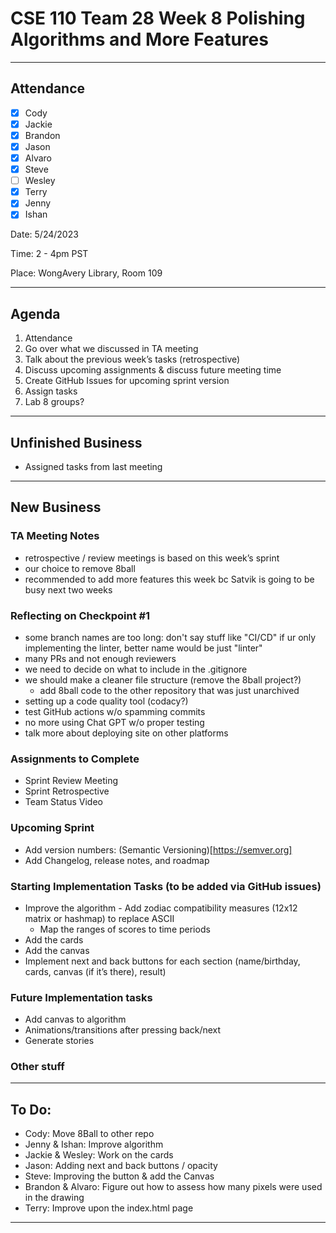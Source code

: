 # CSE 110 Team 28 Week 8 Polishing Algorithms and More Features

---

## Attendance
- [x] Cody
- [x] Jackie
- [x] Brandon
- [x] Jason
- [x] Alvaro
- [x] Steve
- [ ] Wesley
- [x] Terry
- [x] Jenny
- [x] Ishan

Date: 5/24/2023

Time: 2 - 4pm PST

Place: WongAvery Library, Room 109

---

## Agenda
1. Attendance
2. Go over what we discussed in TA meeting
3. Talk about the previous week’s tasks (retrospective)
4. Discuss upcoming assignments & discuss future meeting time
5. Create GitHub Issues for upcoming sprint version
6. Assign tasks
7. Lab 8 groups?
---

## Unfinished Business
- Assigned tasks from last meeting

---

## New Business

### TA Meeting Notes
- retrospective / review meetings is based on this week’s sprint
- our choice to remove 8ball
- recommended to add more features this week bc Satvik is going to be busy next two weeks


### Reflecting on Checkpoint #1
- some branch names are too long: don't say stuff like "CI/CD" if ur only implementing the linter, better name would be just "linter"
- many PRs and not enough reviewers
- we need to decide on what to include in the .gitignore
- we should make a cleaner file structure (remove the 8ball project?)
	- add 8ball code to the other repository that was just unarchived
- setting up a code quality tool (codacy?)
- test GitHub actions w/o spamming commits
- no more using Chat GPT w/o proper testing
- talk more about deploying site on other platforms

### Assignments to Complete
- Sprint Review Meeting
- Sprint Retrospective
- Team Status Video

### Upcoming Sprint
- Add version numbers: (Semantic Versioning)[https://semver.org]
- Add Changelog, release notes, and roadmap

### Starting Implementation Tasks (to be added via GitHub issues)
- Improve the algorithm
            - Add zodiac compatibility measures (12x12 matrix or hashmap) to replace ASCII
	- Map the ranges of scores to time periods
- Add the cards
- Add the canvas
- Implement next and back buttons for each section (name/birthday, cards, canvas (if it’s there), result)

### Future Implementation tasks
- Add canvas to algorithm
- Animations/transitions after pressing back/next
- Generate stories

### Other stuff

---

## To Do:
- Cody: Move 8Ball to other repo
- Jenny & Ishan: Improve algorithm
- Jackie & Wesley: Work on the cards
- Jason: Adding next and back buttons / opacity
- Steve: Improving the button & add the Canvas
- Brandon & Alvaro: Figure out how to assess how many pixels were used in the drawing
- Terry: Improve upon the index.html page
---

